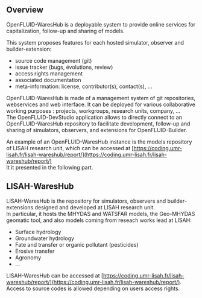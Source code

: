 ## Overview

OpenFLUID-WaresHub is a deployable system to provide online services for capitalization, follow-up and sharing of models.  

This system proposes features for each hosted simulator, observer and builder-extension:

* source code management (git)
* issue tracker (bugs, évolutions, review)
* access rights management
* associated documentation
* meta-information: license, contributor(s), contact(s), ...

OpenFLUID-WaresHub is made of a management system of git repositories, webservices and web interface. It can be deployed for various collaborative working purposes : projects, workgroups, research units, company, ...  
The OpenFLUID-DevStudio application allows to directly connect to an OpenFLUID-WaresHub repository to facilitate development, follow-up and sharing of simulators, observers, and extensions for OpenFLUID-Builder.

An example of an OpenFLUID-WaresHub instance is the models repository of LISAH research unit, which can be accessed at
[https://coding.umr-lisah.fr/lisah-wareshub/report/](https://coding.umr-lisah.fr/lisah-wareshub/report/)  
It it presented in the following part.


## LISAH-WaresHub

LISAH-WaresHub is the repository for simulators, observers and builder-extensions designed and developed at LISAH research unit.  
In particular, it hosts the MHYDAS and WATSFAR models, the Geo-MHYDAS geomatic tool, and also models coming from reseach works lead at LISAH:

* Surface hydrology
* Groundwater hydrology
* Fate and transfer or organic pollutant (pesticides)
* Erosive transfer
* Agronomy
* ...

LISAH-WaresHub can be accessed at [https://coding.umr-lisah.fr/lisah-wareshub/report/](https://coding.umr-lisah.fr/lisah-wareshub/report/).  
Access to source codes is allowed depending on users access rights.
